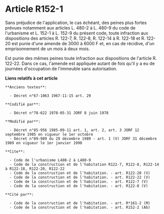 # Article R152-1

Sans préjudice de l'application, le cas échéant, des peines plus fortes prévues notamment aux articles L. 480-2 à L. 480-9 du
code de l'urbanisme et L. 152-1 à L. 152-9 du présent code, toute infraction aux dispositions des articles R. 122-7, R.
122-8, R. 122-14 à R. 122-18 et R. 122-20 est punie d'une amende de 3000 à 6000 F et, en cas de récidive, d'un emprisonnement
de un mois à deux mois.

Est punie des mêmes peines toute infraction aux dispositions de l'article R. 122-22. Dans ce cas, l'amende est appliquée
autant de fois qu'il y a eu de journées d'occupation de l'immeuble sans autorisation.

**Liens relatifs à cet article**

	**Anciens textes**:

	  - Décret n°67-1063 1967-11-15 art. 29

	**Codifié par**:

	  - Décret n°78-622 1978-05-31 JORF 8 juin 1978

	**Modifié par**:

	  - Décret n°85-956 1985-09-11 art. 1, art. 2, art. 3 JORF 12 septembre 1985 en vigueur le 1er octobre
	  - Décret n°89-989 du 29 décembre 1989 - art. 1 (V) JORF 31 décembre 1989 en vigueur le 1er janvier 1990

	**Cite**:

	  - Code de l'urbanisme L480-2 à L480-9
	  - Code de la construction et de l'habitation R122-7, R122-8, R122-14 à R122-18, R122-20, R122-22
	  - Code de la construction et de l'habitation. - art. R122-20 (V)
	  - Code de la construction et de l'habitation. - art. R122-22 (V)
	  - Code de la construction et de l'habitation. - art. R122-7 (V)
	  - Code de la construction et de l'habitation. - art. R122-8 (V)

	**Cité par**:

	  - Code de la construction et de l'habitation. - art. R*161-2 (M)
	  - Code de la construction et de l'habitation. - art. R152-2 (Ab)
